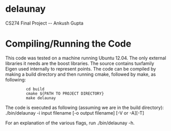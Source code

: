 delaunay
========
CS274 Final Project -- Ankush Gupta

Compiling/Running the Code
==========================

This code was tested on a machine running Ubuntu 12.04. The only external libraries it
needs are the boost libraries. The source contains tuxfamily Eigen used internally to
represent points. The code can be compiled by making a build directory and then running
cmake, followed by make, as following:

			 cd build
			 cmake ${PATH TO PROJECT DIRECTORY}
			 make delaunay

The code is executed as following (assuming we are in the build directory):
		./bin/delaunay -i input filename [-o output filename] [-V or -A][-T]

For an explanation of the various flags, run ./bin/delaunay -h.
